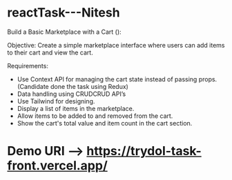 # reactTask---Nitesh

Build a Basic Marketplace with a Cart (): 

Objective: Create a simple marketplace interface where users can add items to their cart and view the cart.

Requirements: 

- Use Context API for managing the cart state instead of passing props. (Candidate done the task using Redux)
- Data handling using CRUDCRUD API’s
- Use Tailwind for designing. 
- Display a list of items in the marketplace. 
- Allow items to be added to and removed from the cart. 
- Show the cart's total value and item count in the cart section.

# Demo URI --> https://trydol-task-front.vercel.app/
